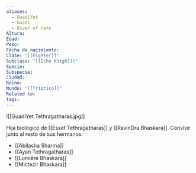 ```yaml
---
aliases:
  - GuadiYet
  - Guadi
  - River of Fate
Altura: 
Edad: 
Peso: 
Fecha de nacimiento: 
Clase: "[[Fighter]]"
Subclass: "[[Echo Knight]]"
Specie: 
Subspecie: 
Ciudad: 
Reino: 
Mundo: "[[Tríptico]]"
Related to: 
tags:
---
```

![[GuadiYet Tethragatharas.jpg]]

Hija biológico de [[Esset Tethragatharas]] y [[RavinDra Bhaskara]]. Convive junto al resto de sus hermanos:
- [[Abilasha Sharma]]
- [[Ayan Tethragatharas]]
- [[Lumière Bhaskara]]
- [[Mictezir Bhaskara]]